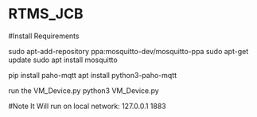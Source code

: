 # RTMS_JCB

#Install Requirements

sudo apt-add-repository ppa:mosquitto-dev/mosquitto-ppa
sudo apt-get update
sudo apt install mosquitto

pip install paho-mqtt
apt install python3-paho-mqtt

run the VM_Device.py 
python3 VM_Device.py

#Note
It Will run on local network:
127.0.0.1 1883
